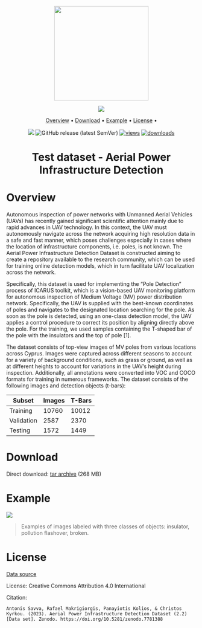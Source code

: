 <div align="center" markdown>

<img src="https://i.imgur.com/UdBujFN.png" width="250"/> <br>
  
<img src="https://github.com/supervisely-ecosystem/aerial-power-infrastructure-detection-test-dataset/assets/119248312/607bd380-eb70-4d98-adee-34d8479d100f"/> 

<p align="center">

  <a href="#overview">Overview</a> •
  <a href="#download">Download</a> •
  <a href="#data-example">Example</a> •
  <a href="#data-example">License</a> •
  
</p>

[![](https://img.shields.io/badge/slack-chat-green.svg?logo=slack)](https://supervise.ly/slack) 
![GitHub release (latest SemVer)](https://img.shields.io/github/v/release/supervisely-ecosystem/aerial-power-infrastructure-detection-test-dataset)
[![views](https://app.supervise.ly/img/badges/views/supervisely-ecosystem/aerial-power-infrastructure-detection-test-dataset.png)](https://supervise.ly)
[![downloads](https://app.supervise.ly/img/badges/downloads/supervisely-ecosystem/aerial-power-infrastructure-detection-test-dataset.png)](https://supervise.ly)

# Test dataset - Aerial Power Infrastructure Detection

</div>

# Overview

Autonomous inspection of power networks with Unmanned Aerial Vehicles (UAVs) has recently gained significant scientific attention mainly due to rapid advances in UAV technology. In this context, the UAV must autonomously navigate across the network acquiring high resolution data in a safe and fast manner, which poses challenges especially in cases where the location of infrastructure components, i.e. poles, is not known. The Aerial Power Infrastructure Detection Dataset is constructed aiming to create a repository available to the research community, which can be used for training online detection models, which in turn facilitate UAV localization across the network.

Specifically, this dataset is used for implementing the “Pole Detection” process of ICARUS toolkit, which is a vision-based UAV monitoring platform for autonomous inspection of Medium Voltage (MV) power distribution network. Specifically, the UAV is supplied with the best-known coordinates of poles and navigates to the designated location searching for the pole. As soon as the pole is detected, using an one-class detection model, the UAV applies a control procedure to correct its position by aligning directly above the pole. For the training, we used samples containing the T-shaped bar of the pole with the insulators and the top of pole [1].

The dataset consists of top-view images of MV poles from various locations across Cyprus. Images were captured across different seasons to account for a variety of background conditions, such as grass or ground, as well as at different heights to account for variations in the UAV’s height during inspection. Additionally, all annotations were converted into VOC and COCO formats for training in numerous frameworks. The dataset consists of the following images and detection objects (t-bars):

| Subset     | Images | T-Bars |
| ---------- | ------ | ------ |
| Training   | 10760  | 10012  |
| Validation | 2587   | 2370   |
| Testing    | 1572   | 1449   |

# Download
Direct download: [tar archive](https://github.com/supervisely-ecosystem/aerial-power-infrastructure-detection-test-dataset/releases/download/v0.9.0/Test.tar) (268 MB)

# Example

<img src="https://github.com/supervisely-ecosystem/aerial-power-infrastructure-detection-train-dataset/assets/119248312/452d1126-7521-4830-b791-4f080a80d024"/>

> Examples of images labeled with three classes of objects: insulator, pollution flashover, broken.

# License

[Data source](https://zenodo.org/record/7781388)

License: Creative Commons Attribution 4.0 International

Citation:

```
Antonis Savva, Rafael Makrigiorgis, Panayiotis Kolios, & Christos Kyrkou. (2023). Aerial Power Infrastructure Detection Dataset (2.2) [Data set]. Zenodo. https://doi.org/10.5281/zenodo.7781388
```